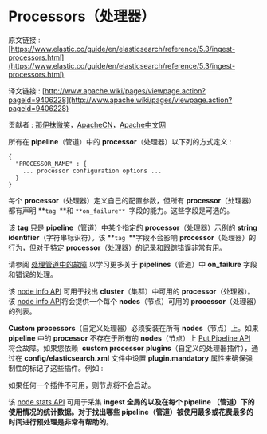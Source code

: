 # Processors（处理器）

原文链接 : [https://www.elastic.co/guide/en/elasticsearch/reference/5.3/ingest-processors.html](https://www.elastic.co/guide/en/elasticsearch/reference/5.3/ingest-processors.html)

译文链接 : [http://www.apache.wiki/pages/viewpage.action?pageId=9406228](http://www.apache.wiki/pages/viewpage.action?pageId=9406228)

贡献者 : [那伊抹微笑](/display/~wangyangting)，[ApacheCN](/display/~apachecn)，[Apache中文网](/display/~apachechina)

所有在 **pipeline**（管道）中的 **processor**（处理器）以下列的方式定义 : 

```
{
  "PROCESSOR_NAME" : {
    ... processor configuration options ...
  }
}
```

每个 **processor**（处理器）定义自己的配置参数，但所有 **processor**（处理器）都有声明 **`tag `**和 `**on_failure** `字段的能力。这些字段是可选的。

该 **tag** 只是 **pipeline**（管道）中某个指定的 **processor**（处理器）示例的 **string** **identifier**（字符串标识符）。该 **`tag `**字段不会影响 **processor**（处理器）的行为，但对于特定 **processor**（处理器）的记录和跟踪错误非常有用。

请参阅 [处理管道中的故障](/pages/viewpage.action?pageId=9406217) 以学习更多关于 **pipelines**（管道）中 **on_failure** 字段和错误的处理。

该 [node info API](https://www.elastic.co/guide/en/elasticsearch/reference/5.3/cluster-nodes-info.html#ingest-info "Ingest informationedit") 可用于找出 **cluster**（集群）中可用的 **processor**（处理器）。该 [node info API](https://www.elastic.co/guide/en/elasticsearch/reference/5.3/cluster-nodes-info.html#ingest-info "Ingest informationedit")将会提供一个每个 **nodes**（节点）可用的 **processor**（处理器）的列表。

**Custom** **processors**（自定义处理器）必须安装在所有 **nodes**（节点）上。如果 **pipeline** 中的 **processor** 不存在于所有的 **nodes**（节点）上 [Put Pipeline API](/display/Elasticsearch/Put+Pipeline+API) 将会故障。如果您依赖  **custom** **processor** **plugins**（自定义的处理器插件），通过在 **config/elasticsearch.xml** 文件中设置 **plugin.mandatory** 属性来确保强制性的标记了这些插件。例如 : 

如果任何一个插件不可用，则节点将不会启动。

该 [node stats API](https://www.elastic.co/guide/en/elasticsearch/reference/5.3/cluster-nodes-stats.html#ingest-stats "Ingest statisticsedit") 可用于采集 **ingest **全局的以及在每个 **pipeline** （管道）下的使用情况的统计数据。对于找出哪些 **pipeline**（管道）被使用最多或花费最多的时间进行预处理是**非常有帮助的**。